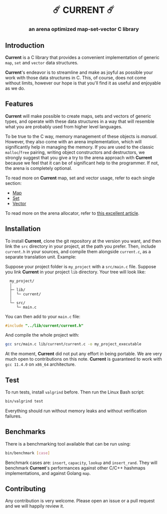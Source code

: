 <div align="center">
  <h1>☄️ CURRENT ☄️</h1>
  <h3>an arena optimized map-set-vector C library</h3>
</div>

## Introduction

__Current__ is a C library that provides a convenient implementation of generic `map`,
`set` and `vector` data structures.

__Current__'s endeavor is to streamline and make as joyful as possible your work with
those data structures in C. This, of course, does not come without limits, however
our hope is that you'll find it as useful and enjoyable as we do.

## Features

__Current__ will make possible to create maps, sets and vectors of generic types, and
operate with these data structures in a way that will resemble what you are probably
used from higher level languages.

To be true to the C way, memory management of these objects is *manual*. However, they
also come with an arena implementation, which will significantly help in managing the
memory. If you are used to the classic `malloc`/`free` pairing, writing object
constructors and destructors, we strongly suggest that you give a try to the arena
approach with __Current__ because we feel that it can be of significant help to the
programmer. If not, the arena is completely optional.

To read more on __Current__ map, set and vector usage, refer to each single section:

  - [Map](doc/MAP.md)
  - [Set](doc/SET.md)
  - [Vector](doc/VECTOR.md)

To read more on the arena allocator, refer to [this excellent article](
https://www.rfleury.com/p/untangling-lifetimes-the-arena-allocator).


## Installation

To install __Current__, clone the git repository at the version you want, and then link
the `src` directory in your project, at the path you prefer. Then, include
`current.h` in your sources, and compile them alongside `current.c`, as a
separate translation unit. Example:

Suppose your project folder is `my_project` with a `src/main.c` file. Suppose you
link __Current__ in your project `lib` directory. Your tree will look like:

```
  my_project/
  │
  ├─ lib/
  │  └─ current/
  │
  └─ src/
     └─ main.c
```

You can then add to your `main.c` file:

```c
#include "../lib/current/current.h"
```

And compile the whole project with:

```bash
gcc src/main.c lib/current/current.c -o my_project_executable
```

At the moment, __Current__ did not put any effort in being portable. We are very much
open to contributions on this note. __Current__ is guaranteed to work with `gcc 11.4.0`
on `x86_64` architecture.

## Test

To run tests, install `valgrind` before. Then run the Linux Bash script:

```bash
bin/valgrind test
```

Everything should run without memory leaks and without verification failures.

## Benchmarks

There is a benchmarking tool available that can be run using:

```bash
bin/benchmark [case]
```

Benchmark cases are: `insert`, `capacity`, `lookup` and `insert_rand`. They will
benchmark __Current__'s performances against other C/C++ hashmaps implementations, and
against Golang `map`.

## Contributing

Any contribution is very welcome. Please open an issue or a pull request and we will
happily review it.

